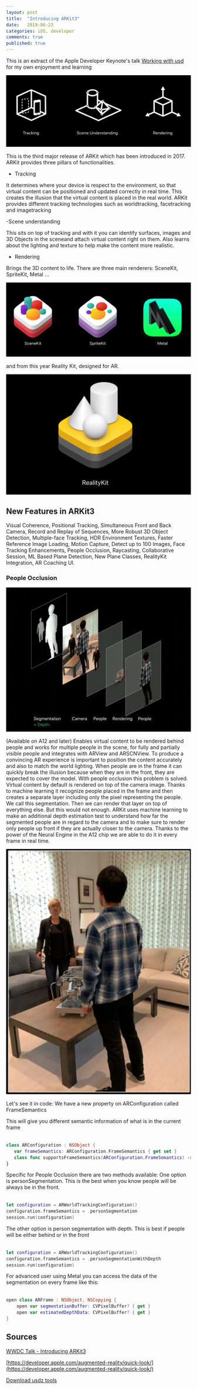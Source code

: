 ```yaml
---
layout: post
title:  "Introducing ARKit3"
date:   2019-06-23
categories: iOS, developer
comments: true
published: true
---
```


This is an extract of the Apple Developer Keynote's talk [Working with usd](https://developer.apple.com/videos/play/wwdc2019/604/)
for my own enjoyment and learning 

![image](/assets/img/arkit3/1.png)

This is the third major release of ARKit which has been introduced in 2017.
ARKit provides three pillars of functionalities.

- Tracking

It determines where your device is respect to the environment,  so that virtual content can be positioned and updated correctly in real time. This creates the illusion that the virtual content is placed in the real world. ARKit provides different tracking technologies such as worldtracking, facetracking and imagetracking

-Scene understanding

This sits on top of tracking and with it you can identify surfaces, images and 3D Objects in the sceneand attach virtual content right on them. Also learns about the lighting and texture to help make the content more realistic.

- Rendering

Brings the 3D content to life.
There are three main renderers: SceneKit, SpriteKit, Metal ...

![image](/assets/img/arkit3/2.png)

and from this year Reality Kit, designed for AR.

![image](/assets/img/arkit3/3.png)

## New Features in ARKit3

Visual Coherence, Positional Tracking, Simultaneous Front and Back Camera, Record and Replay of Sequences, More Robust 3D Object Detection, Multiple-face Tracking, HDR Environment Textures, Faster Reference Image Loading, Motion Capture, Detect up to 100 Images, Face Tracking Enhancements, People Occlusion, Raycasting, Collaborative Session, ML Based Plane Detection, New Plane Classes, RealityKit Integration, AR Coaching UI.

### People Occlusion 

![image](/assets/img/arkit3/4.png)

(Available on A12 and later)
Enables virtual content to be rendered behind people and works for multiple people in the scene, for fully and partially visible people and integrates with ARView and ARSCNView.
To produce a convincing AR experience is important to position the content accurately and also to match the world lighting.
When people are in the frame it can quickly break the illusion because when they are in the front, they are expected to cover the model. With people occlusion this problem is solved.
Virtual content by default is rendered on top of the camera image. Thanks to machine learning it recognize people placed in the frame and then creates a separate layer including only the pixel representing the people. We call this segmentation. Then we can render that layer on top of everything else. But this would not enough. ARKit uses machine learning to make an additional depth estimation test to understand how far the segmented people are in regard to the camera and to make sure to render only people up front if they are actually closer to the camera. Thanks to the power of the Neural Engine in the A12 chip we are able to do it in every frame in real time.

![image](/assets/img/arkit3/5.png)

Let's see it in code:
We have a new property on ARConfiguration called FrameSemantics

This will give you different semantic information of what is in the current frame

``` swift

class ARConfiguration : NSObject {
   var frameSemantics: ARConfiguration.FrameSemantics { get set }
   class func supportsFrameSemantics(ARConfiguration.FrameSemantics) -> Bool
}
```

Specific for People Occlusion there are two methods available: 
One option is personSegmentation.
This is the best when you know people will be always be in the front. 

``` swift

let configuration = ARWorldTrackingConfiguration() 
configuration.frameSemantics = .personSegmentation
session.run(configuration)

```

The other option is person segmentation with depth.
This is best if people will be either behind or in the front 

``` swift

let configuration = ARWorldTrackingConfiguration() 
configuration.frameSemantics = .personSegmentationWithDepth
session.run(configuration)

```
For advanced user using Metal you can access the data of the segmentation on every frame like this:

``` swift

open class ARFrame : NSObject, NSCopying {
    open var segmentationBuffer: CVPixelBuffer? { get } 
    open var estimatedDepthData: CVPixelBuffer? { get }
}

```

## Sources  

[WWDC Talk - Introducing ARKit3](https://developer.apple.com/videos/play/wwdc2019/604/)  

[https://developer.apple.com/augmented-reality/quick-look/](https://developer.apple.com/augmented-reality/quick-look/)  

[Download usdz tools](https://developer.apple.com/go/?id=python-usd-library)  
<br>
